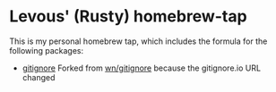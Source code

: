 # Levous' (Rusty) homebrew-tap

This is my personal homebrew tap, which includes the formula for the following packages:
- [gitignore](https://github.com/levous/gitignore) Forked from [wn/gitignore](https://github.com/wn/gitignore) because the gitignore.io URL changed
